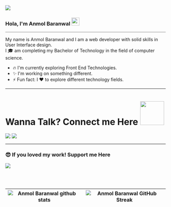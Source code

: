 <img src="https://api.visitorbadge.io/api/visitors?path=https%3A%2F%2Fgithub.com%2FAnmol-Baranwal%2FAnmol-Baranwal&label=VISITORS&labelColor=%23007EC6&countColor=%23ggg" />

### Hola, I'm Anmol Baranwal <img src="https://raw.githubusercontent.com/MartinHeinz/MartinHeinz/master/wave.gif" alt="waving gif" width="25" height="25" />
<hr style="height:1px;border-width:0;color:gray;background-color:gray">

 My name is Anmol Baranwal and I am a web developer with solid skills in User Interface design. <br>
 I 🎓 am completing my Bachelor of Technology in the field of computer science.

- 🔥 I'm currently exploring Front End Technologies.
- ✨ I'm working on something different.
- ⚡ Fun fact: I ❤️ to explore different technology fields.


<hr>
<h1> Wanna Talk? Connect me Here <img src='https://raw.githubusercontent.com/ShahriarShafin/ShahriarShafin/main/Assets/handshake.gif' width="75"> </h1>
<a href="https://www.linkedin.com/in/heyanmolbaranwal/"><img src="https://img.shields.io/badge/LinkedIn-0077B5?style=for-the-badge&logo=linkedin&logoColor=white"/></a>
<a href="https://dribbble.com/Anmol_Baranwal/"><img src="https://img.shields.io/badge/Dribbble-EA4C89?style=for-the-badge&logo=dribbble&logoColor=white" /></a>
<hr>
<h3>😎 If you loved my work! Support me Here</h3>
<a href="https://www.buymeacoffee.com/heyanmol"><img src="https://img.shields.io/badge/Buy_Me_A_Coffee-FFDD00?style=for-the-badge&logo=buy-me-a-coffee&logoColor=black" /></a>

<br><br>

| ![Anmol Baranwal github stats](https://github-readme-stats.vercel.app/api?username=Anmol-Baranwal&show_icons=true&theme=tokyonight) | ![Anmol Baranwal GitHub Streak](https://github-readme-streak-stats.herokuapp.com/?user=Anmol-Baranwal&theme=tokyonight) |
| --- | --- |
<!--

 👋
 🌐 😀
Themes: gruvbox, radical, tokyonight

<img src = "https://media2.giphy.com/media/QssGEmpkyEOhBCb7e1/giphy.gif?cid=ecf05e47a0n3gi1bfqntqmob8g9aid1oyj2wr3ds3mg700bl&rid=giphy.gif" width = 32px>
![Jokes Card](https://readme-jokes.vercel.app/api?theme=tokyonight)

https://tenor.com/view/hi-gif-23520343
- 📫 Feel free to contact me on <em> anmolbaranwal119@gmail.com </em>
<hr noshade="noshade" align="center" style="border-color: #CFCFCF; border-style: dashed; color: #CFCFCF; height: 1px; margin-top: -5px; text-align: center;">

Here are some ideas to get you started:

- 🔭 🌱 👯 🤔 💬 📫 😄 ⚡ 
-->
